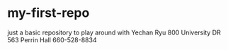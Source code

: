 # my-first-repo
just a basic repository to play around with
Yechan Ryu
800 University DR 563 Perrin Hall
660-528-8834
